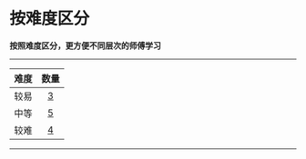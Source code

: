 # 按难度区分

**按照难度区分，更方便不同层次的师傅学习**  

---

| 难度 | 数量 |
|:---:|:---:|
| 较易|[3](easy.html)|
| 中等|[5](mid.html)|
| 较难|[4](diff.html)|

---

